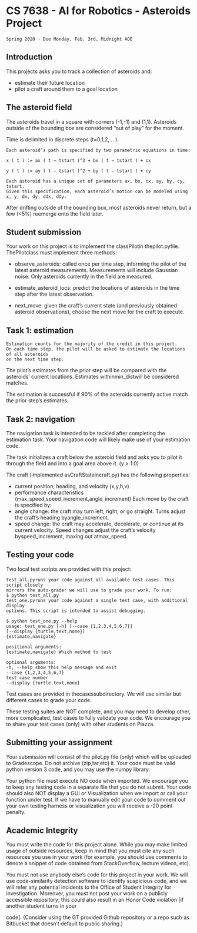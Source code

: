 # CS 7638 - AI for Robotics - Asteroids Project

```
Spring 2020 - Due Monday, Feb. 3rd, Midnight AOE
```
## Introduction

This projects asks you to track a collection of asteroids and:

- estimate their future location
- pilot a craft around them to a goal location

## The asteroid field

The asteroids travel in a square with corners (-1,-1) and (1,1). Asteroids outside
of the bounding box are considered “out of play” for the moment.

Time is delimited in discrete steps (t=0,1,2,... ).

```
Each asteroid’s path is specified by two parametric equations in time:
```
```
x ( t ) := ax ( t − tstart )^2 + bx ( t − tstart ) + cx
```
```
y ( t ) := ay ( t − tstart )^2 + by ( t − tstart ) + cy
```
```
Each asteroid has a unique set of parameters ax, bx, cx, ay, by, cy, tstart.
Given this specification, each asteroid’s motion can be modeled using
x, y, dx, dy, ddx, ddy.
```
After drifting outside of the bounding box, most asteroids never return, but a
few (<5%) reemerge onto the field later.

## Student submission

Your work on this project is to implement the classPilotin thepilot.pyfile.
ThePilotclass must implement three methods:

- observe_asteroids: called once per time step, informing the pilot of the
    latest asteroid measurements. Measurements will include Gaussian noise.
    Only asteroids currently in the field are measured.
- estimate_asteroid_locs: predict the locations of asteroids in the time
    step after the latest observation.


- next_move: given the craft’s current state (and previously obtained asteroid
    observations), choose the next move for the craft to execute.

## Task 1: estimation

```
Estimation counts for the majority of the credit in this project.
On each time step, the pilot will be asked to estimate the locations of all asteroids
on the next time step.
```
The pilot’s estimates from the prior step will be compared with the asteroids’
current locations. Estimates withinmin_distwill be considered matches.

The estimation is successful if 90% of the asteroids currently active match the
prior step’s estimates.

## Task 2: navigation

The navigation task is intended to be tackled after completing the estimation
task. Your navigation code will likely make use of your estimation code.

The task initializes a craft below the asteroid field and asks you to pilot it
through the field and into a goal area above it. (y > 1.0)

The craft (implemented asCraftStateincraft.py) has the following properties:

- current position, heading, and velocity (x,y,h,v)
- performance characteristics (max_speed,speed_increment,angle_increment)
Each move by the craft is specified by:
- angle change: the craft may turn left, right, or go straight. Turns adjust
the craft’s heading byangle_increment.
- speed change: the craft may accelerate, decelerate, or continue at its current
velocity. Speed changes adjust the craft’s velocity byspeed_increment,
maxing out atmax_speed.

## Testing your code

Two local test scripts are provided with this project:

```
test_all.pyruns your code against all available test cases. This script closely
mirrors the auto-grader we will use to grade your work. To run:
$ python test_all.py
test_one.pyruns your code against a single test case, with additional display
options. This script is intended to assist debugging.
```

```
$ python test_one.py --help
usage: test_one.py [-h] [--case {1,2,3,4,5,6,7}]
[--display {turtle,text,none}]
{estimate,navigate}
```
```
positional arguments:
{estimate,navigate} Which method to test
```
```
optional arguments:
-h, --help show this help message and exit
--case {1,2,3,4,5,6,7}
test case number
--display {turtle,text,none}
```
Test cases are provided in thecasessubdirectory. We will use similar but
different cases to grade your code.

These testing suites are NOT complete, and you may need to develop other,
more complicated, test cases to fully validate your code. We encourage you to
share your test cases (only) with other students on Piazza.

## Submitting your assignment

Your submission will consist of the pilot.py file (only) which will be uploaded to
Gradescope. Do not archive (zip,tar,etc) it. Your code must be valid python
version 3 code, and you may use the numpy library.

Your python file must execute NO code when imported. We encourage you to
keep any testing code in a separate file that you do not submit. Your code
should also NOT display a GUI or Visualization when we import or call your
function under test. If we have to manually edit your code to comment out your
own testing harness or visualization you will receive a -20 point penalty.

## Academic Integrity

You must write the code for this project alone. While you may make limited
usage of outside resources, keep in mind that you must cite any such resources
you use in your work (for example, you should use comments to denote a snippet
of code obtained from StackOverflow, lecture videos, etc).

You must not use anybody else’s code for this project in your work. We will
use code-similarity detection software to identify suspicious code, and we will
refer any potential incidents to the Office of Student Integrity for investigation.
Moreover, you must not post your work on a publicly accessible repository; this
could also result in an Honor Code violation [if another student turns in your


code]. (Consider using the GT provided Github repository or a repo such as
Bitbucket that doesn’t default to public sharing.)


